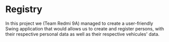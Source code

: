 # Registry 

In this project we (Team Redmi 9A) managed to create a user-friendly Swing application that would allows us to create and register persons, with their 
respective personal data as well as their respective vehicules' data. 
